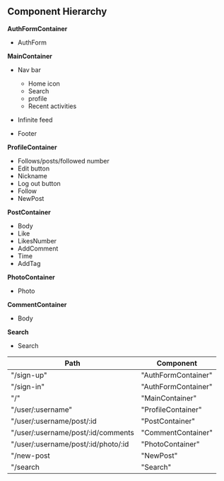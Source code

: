 ## Component Hierarchy

**AuthFormContainer**
  - AuthForm

**MainContainer**
  - Nav bar
    - Home icon
    - Search
    - profile
    - Recent activities

  - Infinite feed

  - Footer

**ProfileContainer**
  - Follows/posts/followed number
  - Edit button
  - Nickname
  - Log out button
  - Follow
  - NewPost

**PostContainer**
  - Body
  - Like
  - LikesNumber
  - AddComment
  - Time
  - AddTag

**PhotoContainer**
  - Photo

**CommentContainer**
  - Body

**Search**
  - Search





|Path   | Component   |
|-------|-------------|
| "/sign-up" | "AuthFormContainer" |
| "/sign-in" | "AuthFormContainer" |
| "/" | "MainContainer" |
| "/user/:username" | "ProfileContainer" |
| "/user/:username/post/:id | "PostContainer" |
| "/user/:username/post/:id/comments | "CommentContainer" |
| "/user/:username/post/:id/photo/:id | "PhotoContainer" |
| "/new-post | "NewPost" |
| "/search | "Search" |
